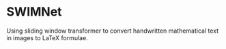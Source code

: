 # SWIMNet
Using sliding window transformer to convert handwritten mathematical text in images to LaTeX formulae.
